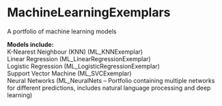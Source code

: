# MachineLearningExemplars
A portfolio of machine learning models


**Models include:**
<br>
K-Nearest Neighbour (KNN) (ML_KNNExemplar)
<br>
Linear Regression (ML_LinearRegressionExemplar)
<br>
Logistic Regression (ML_LogisticRegressionExemplar)
<br>
Support Vector Machine (ML_SVCExemplar)
<br>
Neural Networks (ML_NeuralNets – Portfolio containing multiple networks for different predictions, includes natural language processing and deep learning)
